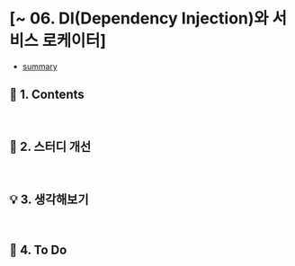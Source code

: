 # [~ 06. DI(Dependency Injection)와 서비스 로케이터]
- [summary](https://github.com/dheldh77/groupstudy_samsung_mechatronics_RnD/blob/master/oop_design_patterns/2022_03_02/summary.md)

## :green_book: 1. Contents
<br/>

## :mag_right: 2. 스터디 개선
<br/>

## :bulb: 3. 생각해보기
<br/>

## :pencil: 4. To Do

